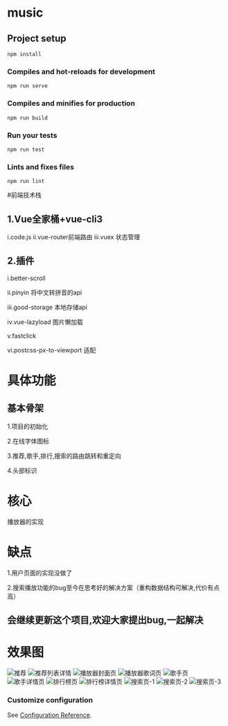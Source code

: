 # music

## Project setup
```
npm install
```

### Compiles and hot-reloads for development
```
npm run serve
```

### Compiles and minifies for production
```
npm run build
```

### Run your tests
```
npm run test
```

### Lints and fixes files
```
npm run lint
```
#前端技术栈

## 1.Vue全家桶+vue-cli3
  i.code.js
  ii.vue-router前端路由
  iii.vuex 状态管理
	
	
	
## 2.插件
i.better-scroll

ii.pinyin 将中文转拼音的api

iii.good-storage 本地存储api

iv.vue-lazyload 图片懒加载

v.fastclick

vi.postcss-px-to-viewport 适配
 
# 具体功能

## 基本骨架

  1.项目的初始化
	
  2.在线字体图标
	
  3.推荐,歌手,排行,搜索的路由跳转和重定向
	
  4.头部标识
  
# 核心
   播放器的实现
   
# 缺点

 1.用户页面的实现没做了
 
 2.搜索播放功能的bug至今在思考好的解决方案（重构数据结构可解决,代价有点高）
 
 
 ## 会继续更新这个项目,欢迎大家提出bug,一起解决
   
# 效果图
![推荐](http://m.qpic.cn/psc?/V11fyEKe3iAPlm/JrH0YF1q0ixQX3HL9y*6koQ.xAWuKWGhfJcVYFpkWvA1qCnOEMGldRaYTHAQTdCS3FuJgXZr9WGwAv6jBSw3hQ!!/mnull&bo=GgHyAQAAAAADB8o!&rf=photolist&t=5)
![推荐列表详情](http://m.qpic.cn/psc?/V11fyEKe3iAPlm/JrH0YF1q0ixQX3HL9y*6klrVi1ujRMyy.lX7ENii*QBnk5TjttSo0xES7Q.iIZ8jV3BPozSrJKnc2MNrywCm.Q!!/mnull&bo=GAHzAQAAAAADB8k!&rf=photolist&t=5)
![播放器封面页](http://m.qpic.cn/psc?/V11fyEKe3iAPlm/JrH0YF1q0ixQX3HL9y*6kkc4X5vDyja6Lg0fYgxNdB80spxbyzrR.VoyCpX*DxHsj2pY8GAjuuAhWlj5zQ8CyA!!/mnull&bo=GQH0AQAAAAADB88!&rf=photolist&t=5)
![播放器歌词页](http://m.qpic.cn/psc?/V11fyEKe3iAPlm/JrH0YF1q0ixQX3HL9y*6kviPKNDDLGDE5lp.OAfy9ExBopN*8Y2LIiaL4gIe6JQXX64rg9olhu5RTSSRp9XTKQ!!/mnull&bo=HAH1AQAAAAADB8s!&rf=photolist&t=5)
![歌手页](http://m.qpic.cn/psc?/V11fyEKe3iAPlm/JrH0YF1q0ixQX3HL9y*6koqvHzdbQufqV1KMSMbMHN*yjDqlTNqw6qp4GcKddhvx64SEi.XxEACK3lnXIcmjaA!!/mnull&bo=GgHzAQAAAAADB8s!&rf=photolist&t=5)
![歌手详情页](http://m.qpic.cn/psc?/V11fyEKe3iAPlm/JrH0YF1q0ixQX3HL9y*6kiOJl*jx6mLf66XEx.e3V.YHLMSd1RKFOuN46xI.JB553HMA0thNhwykLg0H8LU9Fg!!/mnull&bo=GgHyAQAAAAADB8o!&rf=photolist&t=5)
![排行榜页](http://m.qpic.cn/psc?/V11fyEKe3iAPlm/JrH0YF1q0ixQX3HL9y*6kjxxY2C1so*kL7CNaHRHgsloqObgaWntN4t3WSaYcHyslocXRQx9pCF0O*Bv0a39TA!!/mnull&bo=GQH0AQAAAAADB88!&rf=photolist&t=5)
![排行榜详情页](http://m.qpic.cn/psc?/V11fyEKe3iAPlm/JrH0YF1q0ixQX3HL9y*6kkc5wSTfPmekOkAThDu4BlE0x9pw1bn92RvTjTv346Mpgeo9orgkdwTJT*aNGuWrow!!/mnull&bo=GQHzAQAAAAADB8g!&rf=photolist&t=5)
![搜索页-1](http://m.qpic.cn/psc?/V11fyEKe3iAPlm/JrH0YF1q0ixQX3HL9y*6kmqKnALLGSAid4dZZlyOZpdO5FWyEFXgfn6tJzTiNq8qQ5YVH9EOQ4OYS1P*CUI4Wg!!/mnull&bo=GwH0AQAAAAADB80!&rf=photolist&t=5)
![搜索页-2](http://m.qpic.cn/psc?/V11fyEKe3iAPlm/JrH0YF1q0ixQX3HL9y*6khGhcADQkCHwd6SOEnFvxhuvEfmSQd55vfTlRMWich3Iw.ldOG7qZMPCbW6jQsI5Hg!!/mnull&bo=GwHzAQAAAAADB8o!&rf=photolist&t=5)
![搜索页-3](http://m.qpic.cn/psc?/V11fyEKe3iAPlm/JrH0YF1q0ixQX3HL9y*6ku3freg8mhlVS0hNwnSn7gKZ1mnTWA7zyMPFRIeKCfnPuKIrHheuK0clyGpqGP2cDA!!/b&bo=GgH0AQAAAAADB8w!&rf=viewer_4)
 
  

### Customize configuration
See [Configuration Reference](https://cli.vuejs.org/config/).
